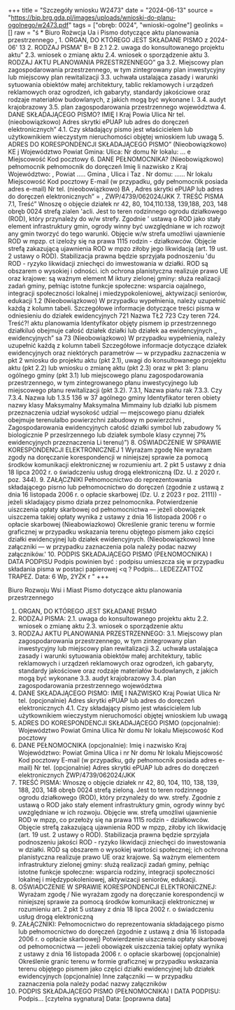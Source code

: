+++
title = "Szczegóły wniosku W2473"
date = "2024-06-13"
source = "https://bip.brg.gda.pl/images/uploads/wnioski-do-planu-ogolnego/w2473.pdf"
tags = ["obręb: 0024", "wnioski-ogolne"]
geolinks = []
raw = "ś * Biuro Rożwcja Ua i  Pismo dotyczące aktu planowania przestrzennego  ,  1. ORGAN, DO KTÓREGO JEST SKŁADANE PISMO z 2024-06' 13 2. RODZAJ PISMA” B= B 2.1 2.2. uwaga do konsultowanego projektu aktu” 2.3. wniosek o zmianę aktu 2.4. wniosek o sporządzenie aktu 3. RODZAJ AKTU PLANOWANIA PRZESTRZENNEGO” ga 3.2. Miejscowy plan zagospodarowania przestrzennego, w tym zintegrowany plan inwestycyjny lub miejscowy plan rewitalizacji 3.3. uchwała ustalająca zasady i warunki sytuowania obiektów małej architektury, tablic reklamowych i urządzeń reklamowych oraz ogrodzeń, ich gabaryty, standardy jakościowe oraz rodzaje materiałów budowlanych, z jakich mogą być wykonane l. 3.4. audyt krajobrazowy 3.5. plan zagospodarowania przestrzennego województwa 4. DANE SKŁADAJĄCEGO PISMO? IMIĘ I Kraj Powia Ulica Nr tel. (nieobowiązkowo) Adres skrytki ePUAP lub adres do doręczeń elektronicznych” 4.1. Czy składający pismo jest właścicielem lub użytkownikiem wieczystym nieruchomości objętej wnioskiem lub uwagą 5. ADRES DO KORESPONDENCJI SKŁADAJĄCEGO PISMO” (Nieobowiązkowo) KE j Województwo Powiat Gmina: Ulica: Nr domu Nr lokalu: ... e Miejscowość Kod pocztowy 6. DANE PEŁNOMOCNIKA? (Nieobowiązkowo) pełnomocnik pełnomocnik do doręczeń Imię Ii nazwisko z Kraj Województwo: , Powiat ..... Gmina , Ulica i Taz . Nr domu: ...... Nr lokalu Miejscowość Kod pocztowy E-mail (w przypadku, gdy pełnomocnik posiada adres e-mail) Nr tel. (nieobowiązkowo) BA , Adres skrytki ePUAP lub adres do doręczeń elektronicznych” = , ZWP/4739/062024/JKK 7. TREŚĆ PISMA 7.1, Treść” Wnoszę o objęcie działek nr 42, 80, 104,110.138, 139,188, 203, 148 obręb 0024 strefą zialen 'acli. Jest to teren rodzinnego ogrodu działkowego (ROD), który przynależy do w/w strefy. Zgodnie ' ustawą o ROD jako stały element infrastruktury gmin, ogrody winny być uwzględniane w ich rozwojt any gmin tworzyć do tego warunki. Objęcie w/w strefa umożliwi ujawnienie ROD w mpzp. ct izeloży się na prawa 1115 rodzin - działkowców. Objęcie strefą zakazującą ujawnienia ROD w mpzo ziłoby jego likwidacją (art. 19 ust. 2 ustawy o ROD). Stabilizacja prawna będzie sprzyjała podnoszeniu 'du ROD - ryzyko likwidacji zniechęci do imwestowania w działki. ROD są obszarem o wysokiej i odności. ich ochrona planistyczna realizuje prawo UE oraz krajowe: są ważnym element M iktury zielonej gminy: służa realizacji zadań gminy, pełniąc istotne funkcje społeczne: wsparcia oajalnego, integracji społeczności lokalnej i miedzypokoleniowej, aktywizacji seniorów, edukacji 1.2 (Nieobowiązkowo) W przypadku wypełnienia, należy uzupełnić każdą z kolumn tabeli. Szczegółowe informacje dotyczące treści pisma w odniesieniu do działek ewidencyjnych  721 Nazwa TŁ2  723 Czy teren  724. Treść?!    aktu planowamia Identyfikator  objęty pismem   ip  przestrzennego  działkiluó  obejmuje całość    działek  działki lub działek  aa  ewidencyjnych  _ ewidencyjnych” sa  73 (Nieobowiązkowo) W przypadku wypełnienia, należy uzupełnić każdą z kolumn tabeli Szczegółowe informacje dotyczące działek ewidencyjnych oraz niektórych parametrów — w przypadku zaznaczenia w pkt 2 wniosku do projektu aktu (pkt 2.1), uwagi do konsultowanego projektu aktu (pkt 2.2) lub wniosku o zmianę aktu (pkt 2.3) oraz w pkt 3: planu ogólnego gminy (pkt 3.1) lub miejscowego planu zagospodarowania przestrzennego, w tym zintegrowanego płanu inwestycyjnego lub miejscowego płanu rewitalizacji (pkt 3.2). 7.3.1, Nazwa piańu  rak 7.3.3. Czy 7.3.4. Nazwa lub  1.3.5  136  w 37    agólnego gminy  Identyfikator  teren obiety  nazwy klasy Maksymalny  Maksymalna Mimmainy  lub działki lub pismem przeznaczenia udział wysokość udzial —   mejscowego pianu działek  obejmuje terenulalbo  powierzchni  zabudowy m powierzchni  ,  Zagospodarowania  ewidencyjnych całość działki  symbol lub  zabudowy %  biologicznie P  przeslrzennego lub działek  symbole klasy czynnej 7% ewidencyjnych przeznaczenia   Li  terenu)”)          8. OŚWIADCZENIE W SPRAWIE KORESPONDENCJI ELEKTRONICZNEJ 1 Wyrażam zgodę Nie wyrażam zgody na doręczanie korespondencji w niniejszej sprawie za pomocą środków komunikacji elektronicznej w rozumieniu art. 2 pkt 5 ustawy z dnia 18 lipca 2002 r. o świadczeniu usług drogą elektroniczną (Dz. U. z 2020 r. poz. 344). 9. ZAŁĄCZNIKI Pełnomocnictwo do reprezentowania składającego pisrno lub pełnomocnictwo do doręczeń (zgodnie z ustawą z dnia 16 listopada 2006 r. o opłacie skarbowej (Dz. U. z 2023 r poz. 2111)) - jeżeli skladający pismo działa przez pelnomocnika.  Potwierdzenie uiszczenia opłaty skarbowej od pełnomocnictwa — jeżeli obowiązek uiszczema takiej opłaty wynika z ustawy z dnia 16 listopada 2006 r o opłacie skarbowej (Nieabowiazkowo) Określenie granic terenu w formie graficznej w przypadku wskazania terenu objętego pismem jako części działki ewidencyjnej lub działek ewidencyjnych.   (Nieobowiązkowo) Inne załączniki — w przypadku zaznaczenia pola należy podac nazwy załączników.' 10. PODPIS SKŁADAJĄCEGO PISMO (PEŁNOMOCNIKA) I DATA PODPISU Podpis powinien być : podpisu umieszcza się w przypadku składania pisma w postaci papierowej <q ? Podpis... LEDEZZATTOZ TRAPEZ. Data: 6 Wp, 2YŻK r "
+++

Biuro Rozwoju Wsi i Miast
Pismo dotyczące aktu planowania przestrzennego

1. ORGAN, DO KTÓREGO JEST SKŁADANE PISMO
2. RODZAJ PISMA:
  2.1. uwaga do konsultowanego projektu aktu
  2.2. wniosek o zmianę aktu
  2.3. wniosek o sporządzenie aktu
3. RODZAJ AKTU PLANOWANIA PRZESTRZENNEGO:
  3.1. Miejscowy plan zagospodarowania przestrzennego, w tym zintegrowany plan inwestycyjny lub miejscowy plan rewitalizacji
  3.2. uchwała ustalająca zasady i warunki sytuowania obiektów małej architektury, tablic reklamowych i urządzeń reklamowych oraz ogrodzeń, ich gabaryty, standardy jakościowe oraz rodzaje materiałów budowlanych, z jakich mogą być wykonane
  3.3. audyt krajobrazowy
  3.4. plan zagospodarowania przestrzennego województwa
4. DANE SKŁADAJĄCEGO PISMO:
  IMIĘ I NAZWISKO
  Kraj
  Powiat
  Ulica
  Nr tel. (opcjonalnie)
  Adres skrytki ePUAP lub adres do doręczeń elektronicznych
  4.1. Czy składający pismo jest właścicielem lub użytkownikiem wieczystym nieruchomości objętej wnioskiem lub uwagą
5. ADRES DO KORESPONDENCJI SKŁADAJĄCEGO PISMO (opcjonalnie):
  Województwo
  Powiat
  Gmina
  Ulica
  Nr domu
  Nr lokalu
  Miejscowość
  Kod pocztowy
6. DANE PEŁNOMOCNIKA (opcjonalnie):
  Imię i nazwisko
  Kraj
  Województwo:
  Powiat
  Gmina
  Ulica i nr
  Nr domu
  Nr lokalu
  Miejscowość
  Kod pocztowy
  E-mail (w przypadku, gdy pełnomocnik posiada adres e-mail)
  Nr tel. (opcjonalnie)
  Adres skrytki ePUAP lub adres do doręczeń elektronicznych
  ZWP/4739/062024/JKK
7. TREŚĆ PISMA:
  Wnoszę o objęcie działek nr 42, 80, 104, 110, 138, 139, 188, 203, 148 obręb 0024 strefą zieloną. Jest to teren rodzinnego ogrodu działkowego (ROD), który przynależy do ww. strefy. Zgodnie z ustawą o ROD jako stały element infrastruktury gmin, ogrody winny być uwzględniane w ich rozwoju. Objęcie ww. strefą umożliwi ujawnienie ROD w mpzp, co przełoży się na prawa 1115 rodzin - działkowców. Objęcie strefą zakazującą ujawnienia ROD w mpzp, ziłoby ich likwidację (art. 19 ust. 2 ustawy o ROD). Stabilizacja prawna będzie sprzyjała podnoszeniu jakości ROD - ryzyko likwidacji zniechęci do inwestowania w działki. ROD są obszarem o wysokiej wartości społecznej; ich ochrona planistyczna realizuje prawo UE oraz krajowe. Są ważnym elementem infrastruktury zielonej gminy: służą realizacji zadań gminy, pełniąc istotne funkcje społeczne: wsparcia rodziny, integracji społeczności lokalnej i międzypokoleniowej, aktywizacji seniorów, edukacji.
8. OŚWIADCZENIE W SPRAWIE KORESPONDENCJI ELEKTRONICZNEJ:
  Wyrażam zgodę / Nie wyrażam zgody na doręczanie korespondencji w niniejszej sprawie za pomocą środków komunikacji elektronicznej w rozumieniu art. 2 pkt 5 ustawy z dnia 18 lipca 2002 r. o świadczeniu usług drogą elektroniczną
9. ZAŁĄCZNIKI:
  Pełnomocnictwo do reprezentowania składającego pismo lub pełnomocnictwo do doręczeń (zgodnie z ustawą z dnia 16 listopada 2006 r. o opłacie skarbowej)
  Potwierdzenie uiszczenia opłaty skarbowej od pełnomocnictwa — jeżeli obowiązek uiszczenia takiej opłaty wynika z ustawy z dnia 16 listopada 2006 r. o opłacie skarbowej
  (opcjonalnie) Określenie granic terenu w formie graficznej w przypadku wskazania terenu objętego pismem jako części działki ewidencyjnej lub działek ewidencyjnych
  (opcjonalnie) Inne załączniki — w przypadku zaznaczenia pola należy podać nazwy załączników
10. PODPIS SKŁADAJĄCEGO PISMO (PEŁNOMOCNIKA) I DATA PODPISU:
  Podpis... [czytelna sygnatura] Data: [poprawna data]


